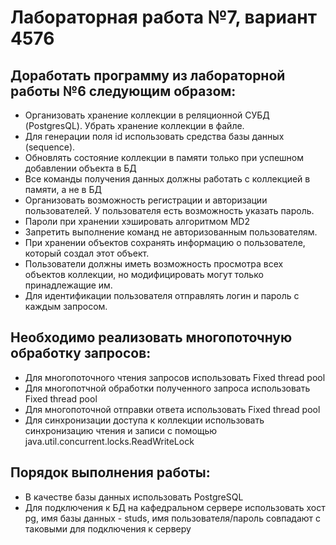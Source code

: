 # Лабораторная работа №7, вариант 4576
## Доработать программу из лабораторной работы №6 следующим образом:

* Организовать хранение коллекции в реляционной СУБД (PostgresQL). Убрать хранение коллекции в файле.
* Для генерации поля id использовать средства базы данных (sequence).
* Обновлять состояние коллекции в памяти только при успешном добавлении объекта в БД
* Все команды получения данных должны работать с коллекцией в памяти, а не в БД
* Организовать возможность регистрации и авторизации пользователей. У пользователя есть возможность указать пароль.
* Пароли при хранении хэшировать алгоритмом MD2
* Запретить выполнение команд не авторизованным пользователям.
* При хранении объектов сохранять информацию о пользователе, который создал этот объект.
* Пользователи должны иметь возможность просмотра всех объектов коллекции, но модифицировать могут только принадлежащие им.
* Для идентификации пользователя отправлять логин и пароль с каждым запросом.

## Необходимо реализовать многопоточную обработку запросов:

* Для многопоточного чтения запросов использовать Fixed thread pool
* Для многопотчной обработки полученного запроса использовать Fixed thread pool
* Для многопоточной отправки ответа использовать Fixed thread pool
* Для синхронизации доступа к коллекции использовать синхронизацию чтения и записи с помощью java.util.concurrent.locks.ReadWriteLock

## Порядок выполнения работы:

* В качестве базы данных использовать PostgreSQL
* Для подключения к БД на кафедральном сервере использовать хост pg, имя базы данных - studs, имя пользователя/пароль совпадают с таковыми для подключения к серверу
